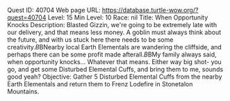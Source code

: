 Quest ID: 40704
Web page URL: https://database.turtle-wow.org/?quest=40704
Level: 15
Min Level: 10
Race: nil
Title: When Opportunity Knocks
Description: Blasted Gizzin, we're going to be extremely late with our delivery, and that means less money. A goblin must always think about the future, and with us stuck here there needs to be some creativity.$B$BNearby local Earth Elementals are wandering the cliffside, and perhaps there can be some profit made afterall.$B$BMy family always said, when opportunity knocks... Whatever that means. Either way big shot- you go, and get some Disturbed Elemental Cuffs, and bring them to me, sounds good yeah?
Objective: Gather 5 Disturbed Elemental Cuffs from the nearby Earth Elementals and return them to Frenz Lodefire in Stonetalon Mountains.
